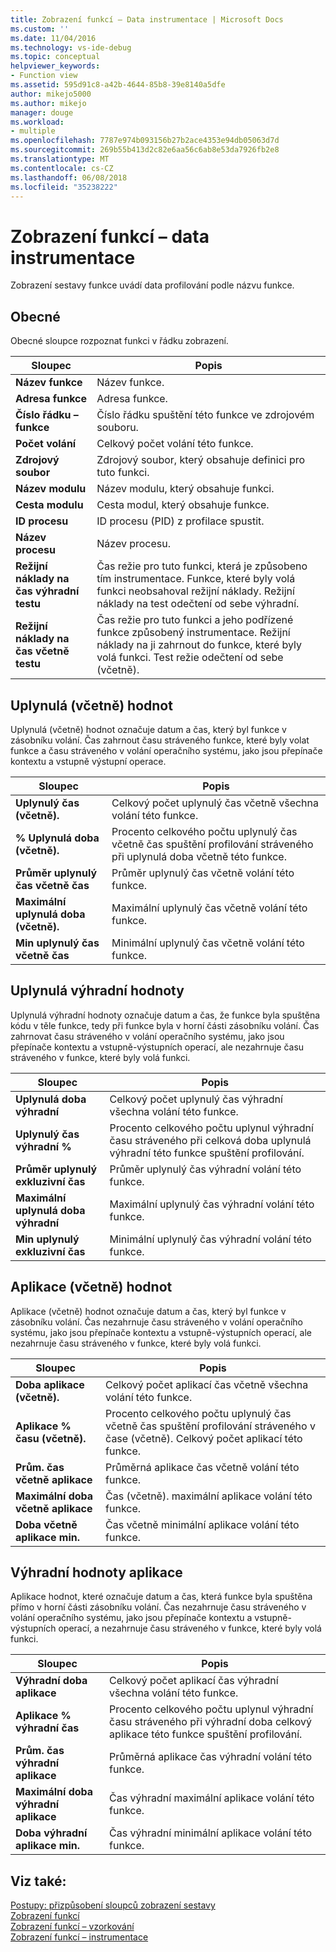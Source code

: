 ```yaml
---
title: Zobrazení funkcí – Data instrumentace | Microsoft Docs
ms.custom: ''
ms.date: 11/04/2016
ms.technology: vs-ide-debug
ms.topic: conceptual
helpviewer_keywords:
- Function view
ms.assetid: 595d91c8-a42b-4644-85b8-39e8140a5dfe
author: mikejo5000
ms.author: mikejo
manager: douge
ms.workload:
- multiple
ms.openlocfilehash: 7787e974b093156b27b2ace4353e94db05063d7d
ms.sourcegitcommit: 269b55b413d2c82e6aa56c6ab8e53da7926fb2e8
ms.translationtype: MT
ms.contentlocale: cs-CZ
ms.lasthandoff: 06/08/2018
ms.locfileid: "35238222"
---
```

# <a name="functions-view---instrumentation-data"></a>Zobrazení funkcí – data instrumentace
Zobrazení sestavy funkce uvádí data profilování podle názvu funkce.  
  
## <a name="general"></a>Obecné  
 Obecné sloupce rozpoznat funkci v řádku zobrazení.  
  
|Sloupec|Popis|  
|------------|-----------------|  
|**Název funkce**|Název funkce.|  
|**Adresa funkce**|Adresa funkce.|  
|**Číslo řádku – funkce**|Číslo řádku spuštění této funkce ve zdrojovém souboru.|  
|**Počet volání**|Celkový počet volání této funkce.|  
|**Zdrojový soubor**|Zdrojový soubor, který obsahuje definici pro tuto funkci.|  
|**Název modulu**|Název modulu, který obsahuje funkci.|  
|**Cesta modulu**|Cesta modul, který obsahuje funkce.|  
|**ID procesu**|ID procesu (PID) z profilace spustit.|  
|**Název procesu**|Název procesu.|  
|**Režijní náklady na čas výhradní testu**|Čas režie pro tuto funkci, která je způsobeno tím instrumentace. Funkce, které byly volá funkci neobsahoval režijní náklady. Režijní náklady na test odečtení od sebe výhradní.|  
|**Režijní náklady na čas včetně testu**|Čas režie pro tuto funkci a jeho podřízené funkce způsobený instrumentace. Režijní náklady na ji zahrnout do funkce, které byly volá funkci. Test režie odečtení od sebe (včetně).|  
  
## <a name="elapsed-inclusive-values"></a>Uplynulá (včetně) hodnot  
 Uplynulá (včetně) hodnot označuje datum a čas, který byl funkce v zásobníku volání. Čas zahrnout času stráveného funkce, které byly volat funkce a času stráveného v volání operačního systému, jako jsou přepínače kontextu a vstupně výstupní operace.  
  
|Sloupec|Popis|  
|------------|-----------------|  
|**Uplynulý čas (včetně).**|Celkový počet uplynulý čas včetně všechna volání této funkce.|  
|**% Uplynulá doba (včetně).**|Procento celkového počtu uplynulý čas včetně čas spuštění profilování stráveného při uplynulá doba včetně této funkce.|  
|**Průměr uplynulý čas včetně čas**|Průměr uplynulý čas včetně volání této funkce.|  
|**Maximální uplynulá doba (včetně).**|Maximální uplynulý čas včetně volání této funkce.|  
|**Min uplynulý čas včetně čas**|Minimální uplynulý čas včetně volání této funkce.|  
  
## <a name="elapsed-exclusive-values"></a>Uplynulá výhradní hodnoty  
 Uplynulá výhradní hodnoty označuje datum a čas, že funkce byla spuštěna kódu v těle funkce, tedy při funkce byla v horní části zásobníku volání. Čas zahrnovat času stráveného v volání operačního systému, jako jsou přepínače kontextu a vstupně-výstupních operací, ale nezahrnuje času stráveného v funkce, které byly volá funkci.  
  
|Sloupec|Popis|  
|------------|-----------------|  
|**Uplynulá doba výhradní**|Celkový počet uplynulý čas výhradní všechna volání této funkce.|  
|**Uplynulý čas výhradní %**|Procento celkového počtu uplynul výhradní času stráveného při celková doba uplynulá výhradní této funkce spuštění profilování.|  
|**Průměr uplynulý exkluzivní čas**|Průměr uplynulý čas výhradní volání této funkce.|  
|**Maximální uplynulá doba výhradní**|Maximální uplynulý čas výhradní volání této funkce.|  
|**Min uplynulý exkluzivní čas**|Minimální uplynulý čas výhradní volání této funkce.|  
  
## <a name="application-inclusive-values"></a>Aplikace (včetně) hodnot  
 Aplikace (včetně) hodnot označuje datum a čas, který byl funkce v zásobníku volání. Čas nezahrnuje času stráveného v volání operačního systému, jako jsou přepínače kontextu a vstupně-výstupních operací, ale nezahrnuje času stráveného v funkce, které byly volá funkci.  
  
|Sloupec|Popis|  
|------------|-----------------|  
|**Doba aplikace (včetně).**|Celkový počet aplikací čas včetně všechna volání této funkce.|  
|**Aplikace % času (včetně).**|Procento celkového počtu uplynulý čas včetně čas spuštění profilování stráveného v čase (včetně). Celkový počet aplikací této funkce.|  
|**Prům. čas včetně aplikace**|Průměrná aplikace čas včetně volání této funkce.|  
|**Maximální doba včetně aplikace**|Čas (včetně). maximální aplikace volání této funkce.|  
|**Doba včetně aplikace min.**|Čas včetně minimální aplikace volání této funkce.|  
  
## <a name="application-exclusive-values"></a>Výhradní hodnoty aplikace  
 Aplikace hodnot, které označuje datum a čas, která funkce byla spuštěna přímo v horní části zásobníku volání. Čas nezahrnuje času stráveného v volání operačního systému, jako jsou přepínače kontextu a vstupně-výstupních operací, a nezahrnuje času stráveného v funkce, které byly volá funkci.  
  
|Sloupec|Popis|  
|------------|-----------------|  
|**Výhradní doba aplikace**|Celkový počet aplikací čas výhradní všechna volání této funkce.|  
|**Aplikace % výhradní čas**|Procento celkového počtu uplynul výhradní času stráveného při výhradní doba celkový aplikace této funkce spuštění profilování.|  
|**Prům. čas výhradní aplikace**|Průměrná aplikace čas výhradní volání této funkce.|  
|**Maximální doba výhradní aplikace**|Čas výhradní maximální aplikace volání této funkce.|  
|**Doba výhradní aplikace min.**|Čas výhradní minimální aplikace volání této funkce.|  
  
## <a name="see-also"></a>Viz také:  
 [Postupy: přizpůsobení sloupců zobrazení sestavy](../profiling/how-to-customize-report-view-columns.md)   
 [Zobrazení funkcí](../profiling/functions-view-sampling-data.md)   
 [Zobrazení funkcí – vzorkování](../profiling/functions-view-dotnet-memory-sampling-data.md)   
 [Zobrazení funkcí – instrumentace](../profiling/functions-view-dotnet-memory-instrumentation-data.md)